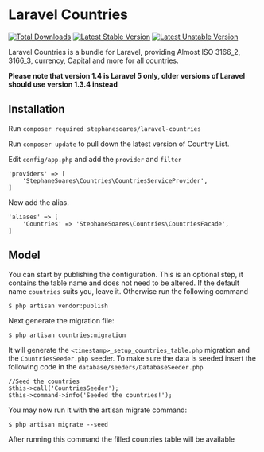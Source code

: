 # Laravel Countries

[![Total Downloads](https://poser.pugx.org/stephanesoares/laravel-countries/downloads.svg)](https://packagist.org/packages/stephanesoares/laravel-countries)
[![Latest Stable Version](https://poser.pugx.org/stephanesoares/laravel-countries/v/stable.svg)](https://packagist.org/packages/stephanesoares/laravel-countries)
[![Latest Unstable Version](https://poser.pugx.org/stephanesoares/laravel-countries/v/unstable.svg)](https://packagist.org/packages/stephanesoares/laravel-countries)

Laravel Countries is a bundle for Laravel, providing Almost ISO 3166_2, 3166_3, currency, Capital and more for all countries.

**Please note that version 1.4 is Laravel 5 only, older versions of Laravel should use version 1.3.4 instead**

## Installation

Run `composer required stephanesoares/laravel-countries`

Run `composer update` to pull down the latest version of Country List.

Edit `config/app.php` and add the `provider` and `filter`

    'providers' => [
        'StephaneSoares\Countries\CountriesServiceProvider',
    ]

Now add the alias.

    'aliases' => [
        'Countries' => 'StephaneSoares\Countries\CountriesFacade',
    ]
    

## Model

You can start by publishing the configuration. This is an optional step, it contains the table name and does not need to be altered. If the default name `countries` suits you, leave it. Otherwise run the following command

    $ php artisan vendor:publish

Next generate the migration file:

    $ php artisan countries:migration

It will generate the `<timestamp>_setup_countries_table.php` migration and the `CountriesSeeder.php` seeder. To make
sure the data is seeded insert the following code in the `database/seeders/DatabaseSeeder.php`

    //Seed the countries
    $this->call('CountriesSeeder');
    $this->command->info('Seeded the countries!'); 

You may now run it with the artisan migrate command:

    $ php artisan migrate --seed
    
After running this command the filled countries table will be available
